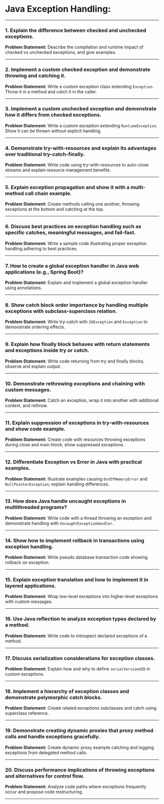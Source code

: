 # Java Exception Handling:


***

### 1. Explain the difference between checked and unchecked exceptions.

**Problem Statement:** Describe the compilation and runtime impact of checked vs unchecked exceptions, and give examples.

***

### 2. Implement a custom checked exception and demonstrate throwing and catching it.

**Problem Statement:** Write a custom exception class extending `Exception`. Throw it in a method and catch it in the caller.

***

### 3. Implement a custom unchecked exception and demonstrate how it differs from checked exceptions.

**Problem Statement:** Write a custom exception extending `RuntimeException`. Show it can be thrown without explicit handling.

***

### 4. Demonstrate try-with-resources and explain its advantages over traditional try-catch-finally.

**Problem Statement:** Write code using try-with-resources to auto-close streams and explain resource management benefits.

***

### 5. Explain exception propagation and show it with a multi-method call chain example.

**Problem Statement:** Create methods calling one another, throwing exceptions at the bottom and catching at the top.

***

### 6. Discuss best practices on exception handling such as specific catches, meaningful messages, and fail-fast.

**Problem Statement:** Write a sample code illustrating proper exception handling adhering to best practices.

***

### 7. How to create a global exception handler in Java web applications (e.g., Spring Boot)?

**Problem Statement:** Explain and implement a global exception handler using annotations.

***

### 8. Show catch block order importance by handling multiple exceptions with subclass-superclass relation.

**Problem Statement:** Write try-catch with `IOException` and `Exception` to demonstrate ordering effects.

***

### 9. Explain how finally block behaves with return statements and exceptions inside try or catch.

**Problem Statement:** Write code returning from try and finally blocks; observe and explain output.

***

### 10. Demonstrate rethrowing exceptions and chaining with custom messages.

**Problem Statement:** Catch an exception, wrap it into another with additional context, and rethrow.

***

### 11. Explain suppression of exceptions in try-with-resources and show code example.

**Problem Statement:** Create code with resources throwing exceptions during close and main block; show suppressed exceptions.

***

### 12. Differentiate Exception vs Error in Java with practical examples.

**Problem Statement:** Illustrate examples causing `OutOfMemoryError` and `NullPointerException`; explain handling differences.

***

### 13. How does Java handle uncaught exceptions in multithreaded programs?

**Problem Statement:** Write code with a thread throwing an exception and demonstrate handling with `UncaughtExceptionHandler`.

***

### 14. Show how to implement rollback in transactions using exception handling.

**Problem Statement:** Write pseudo database transaction code showing rollback on exception.

***

### 15. Explain exception translation and how to implement it in layered applications.

**Problem Statement:** Wrap low-level exceptions into higher-level exceptions with custom messages.

***

### 16. Use Java reflection to analyze exception types declared by a method.

**Problem Statement:** Write code to introspect declared exceptions of a method.

***

### 17. Discuss serialization considerations for exception classes.

**Problem Statement:** Explain how and why to define `serialVersionUID` in custom exceptions.

***

### 18. Implement a hierarchy of exception classes and demonstrate polymorphic catch blocks.

**Problem Statement:** Create related exceptions subclasses and catch using superclass reference.

***

### 19. Demonstrate creating dynamic proxies that proxy method calls and handle exceptions gracefully.

**Problem Statement:** Create dynamic proxy example catching and logging exceptions from delegated method calls.

***

### 20. Discuss performance implications of throwing exceptions and alternatives for control flow.

**Problem Statement:** Analyze code paths where exceptions frequently occur and propose code restructuring.

***